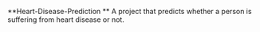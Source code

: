 **Heart-Disease-Prediction
**
A project that predicts whether a person is suffering from heart disease or not.
